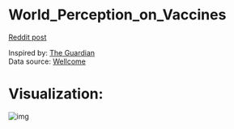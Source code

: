 # World_Perception_on_Vaccines
  
[Reddit post](https://www.reddit.com/r/dataisbeautiful/comments/c2mmgb/oc_world_perception_on_vaccines/)  
  
Inspired by: [The Guardian](https://www.theguardian.com/society/2019/jun/19/survey-shows-crisis-of-confidence-in-vaccines-in-parts-of-europe)  
Data source: [Wellcome](https://wellcome.ac.uk/reports/wellcome-global-monitor/2018)  


# Visualization:
![img](https://i.imgur.com/E59GAaM.png)
